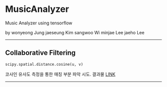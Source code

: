 # MusicAnalyzer
Music Analyzer using tensorflow




by
wonyeong Jung
jaeseung Kim
sangwoo Wi
minjae Lee
jaeho Lee


---
## Collaborative Filtering
```
scipy.spatial.distance.cosine(u, v)
```
코사인 유사도 측정을 통한 매칭 부분 파악 시도.
결과물 [LINK](https://github.com/Lyceum519/MusicAnalyzer/blob/exp/jupyter/README.md)

---
